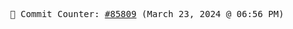 <p align="center">
    <samp>
        📮 Commit Counter: <a href="https://github.com/Javascript-void0/Javascript-void0/commits/main">#85809</a> (March 23, 2024 @ 06:56 PM)
    </samp>
</p>